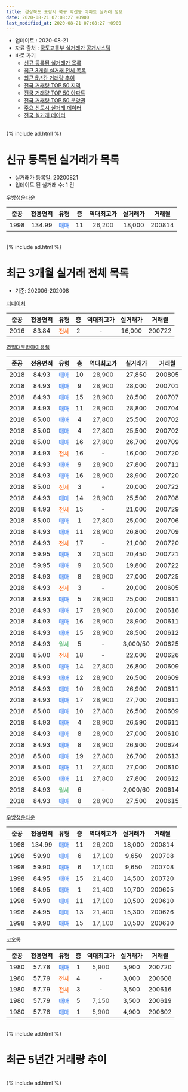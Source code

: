 ```yaml
---
title: 경상북도 포항시 북구 학산동 아파트 실거래 정보
date: 2020-08-21 07:08:27 +0900
last_modified_at: 2020-08-21 07:08:27 +0900
---
```


* 업데이트 : 2020-08-21
* 자료 출처 : [국토교통부 실거래가 공개시스템](http://rt.molit.go.kr)
* 바로 가기
    * [신규 등록된 실거래가 목록](#신규-등록된-실거래가-목록)
    * [최근 3개월 실거래 전체 목록](#최근-3개월-실거래-전체-목록)
    * [최근 5년간 거래량 추이](#최근-5년간-거래량-추이)
    * [전국 거래량 TOP 50 지역](https://inasie.github.io/apt-trade-info/최근-3개월-전국에서-가장-거래가-많이-발생한-지역)
    * [전국 거래량 TOP 50 아파트](https://inasie.github.io/apt-trade-info/최근-3개월-전국에서-가장-거래가-많이-발생한-아파트)
    * [전국 거래량 TOP 50 분양권](https://inasie.github.io/apt-trade-info/최근-3개월-전국에서-가장-거래가-많이-발생한-분양권)
    * [주요 신도시 실거래 데이터](https://inasie.github.io/apt-trade-info/주요-신도시)
    * [전국 실거래 데이터](https://inasie.github.io/apt-trade-info/전국)
<br>
{% include ad.html %}
<br>

# 신규 등록된 실거래가 목록
* 실거래가 등록일: 20200821
* 업데이트 된 실거래 수: 1 건


[우방청운타운](https://search.naver.com/search.naver?query=%EA%B2%BD%EC%83%81%EB%B6%81%EB%8F%84+%ED%8F%AC%ED%95%AD%EC%8B%9C+%EB%B6%81%EA%B5%AC+%ED%95%99%EC%82%B0%EB%8F%99+%EC%9A%B0%EB%B0%A9%EC%B2%AD%EC%9A%B4%ED%83%80%EC%9A%B4)

|준공|전용면적|유형|층|역대최고가|실거래가|거래월|
|:---:|:---:|:---:|:---:|:---:|:---:|:---:|
|1998|134.99|<span style="color:#4285f3">매매</span>|11|<span style="color:#444444">26,200</span>|18,000|200814|


<br>
{% include ad.html %}
<br>

# 최근 3개월 실거래 전체 목록
* 기준: 202006-202008


[더네이처](https://search.naver.com/search.naver?query=%EA%B2%BD%EC%83%81%EB%B6%81%EB%8F%84+%ED%8F%AC%ED%95%AD%EC%8B%9C+%EB%B6%81%EA%B5%AC+%ED%95%99%EC%82%B0%EB%8F%99+%EB%8D%94%EB%84%A4%EC%9D%B4%EC%B2%98)

|준공|전용면적|유형|층|역대최고가|실거래가|거래월|
|:---:|:---:|:---:|:---:|:---:|:---:|:---:|
|2016|83.84|<span style="color:#ff5a00">전세</span>|2|<span style="color:#444444">-</span>|16,000|200722|

[영일대우방아이유쉘](https://search.naver.com/search.naver?query=%EA%B2%BD%EC%83%81%EB%B6%81%EB%8F%84+%ED%8F%AC%ED%95%AD%EC%8B%9C+%EB%B6%81%EA%B5%AC+%ED%95%99%EC%82%B0%EB%8F%99+%EC%98%81%EC%9D%BC%EB%8C%80%EC%9A%B0%EB%B0%A9%EC%95%84%EC%9D%B4%EC%9C%A0%EC%89%98)

|준공|전용면적|유형|층|역대최고가|실거래가|거래월|
|:---:|:---:|:---:|:---:|:---:|:---:|:---:|
|2018|84.93|<span style="color:#4285f3">매매</span>|10|<span style="color:#444444">28,900</span>|27,850|200805|
|2018|84.93|<span style="color:#4285f3">매매</span>|9|<span style="color:#444444">28,900</span>|28,000|200701|
|2018|84.93|<span style="color:#4285f3">매매</span>|15|<span style="color:#444444">28,900</span>|28,500|200707|
|2018|84.93|<span style="color:#4285f3">매매</span>|11|<span style="color:#444444">28,900</span>|28,800|200704|
|2018|85.00|<span style="color:#4285f3">매매</span>|4|<span style="color:#444444">27,800</span>|25,500|200702|
|2018|85.00|<span style="color:#4285f3">매매</span>|4|<span style="color:#444444">27,800</span>|25,500|200702|
|2018|85.00|<span style="color:#4285f3">매매</span>|16|<span style="color:#444444">27,800</span>|26,700|200709|
|2018|84.93|<span style="color:#ff5a00">전세</span>|16|<span style="color:#444444">-</span>|16,000|200720|
|2018|84.93|<span style="color:#4285f3">매매</span>|9|<span style="color:#444444">28,900</span>|27,800|200711|
|2018|84.93|<span style="color:#4285f3">매매</span>|16|<span style="color:#444444">28,900</span>|28,900|200720|
|2018|85.00|<span style="color:#ff5a00">전세</span>|3|<span style="color:#444444">-</span>|20,000|200722|
|2018|84.93|<span style="color:#4285f3">매매</span>|14|<span style="color:#444444">28,900</span>|25,500|200708|
|2018|84.93|<span style="color:#ff5a00">전세</span>|15|<span style="color:#444444">-</span>|21,000|200729|
|2018|85.00|<span style="color:#4285f3">매매</span>|1|<span style="color:#444444">27,800</span>|25,000|200706|
|2018|84.93|<span style="color:#4285f3">매매</span>|11|<span style="color:#444444">28,900</span>|26,800|200709|
|2018|84.93|<span style="color:#ff5a00">전세</span>|17|<span style="color:#444444">-</span>|21,000|200720|
|2018|59.95|<span style="color:#4285f3">매매</span>|3|<span style="color:#444444">20,500</span>|20,450|200721|
|2018|59.95|<span style="color:#4285f3">매매</span>|9|<span style="color:#444444">20,500</span>|19,800|200722|
|2018|84.93|<span style="color:#4285f3">매매</span>|8|<span style="color:#444444">28,900</span>|27,000|200725|
|2018|84.93|<span style="color:#ff5a00">전세</span>|3|<span style="color:#444444">-</span>|20,000|200605|
|2018|84.93|<span style="color:#4285f3">매매</span>|5|<span style="color:#444444">28,900</span>|25,000|200611|
|2018|84.93|<span style="color:#4285f3">매매</span>|17|<span style="color:#444444">28,900</span>|28,000|200616|
|2018|84.93|<span style="color:#4285f3">매매</span>|16|<span style="color:#444444">28,900</span>|28,900|200611|
|2018|84.93|<span style="color:#4285f3">매매</span>|15|<span style="color:#444444">28,900</span>|28,500|200612|
|2018|84.93|<span style="color:#34a853">월세</span>|5|<span style="color:#444444">-</span>|3,000/50|200625|
|2018|85.00|<span style="color:#ff5a00">전세</span>|18|<span style="color:#444444">-</span>|22,000|200626|
|2018|85.00|<span style="color:#4285f3">매매</span>|14|<span style="color:#444444">27,800</span>|26,800|200609|
|2018|84.93|<span style="color:#4285f3">매매</span>|12|<span style="color:#444444">28,900</span>|26,500|200609|
|2018|84.93|<span style="color:#4285f3">매매</span>|10|<span style="color:#444444">28,900</span>|26,900|200611|
|2018|84.93|<span style="color:#4285f3">매매</span>|17|<span style="color:#444444">28,900</span>|27,700|200611|
|2018|85.00|<span style="color:#4285f3">매매</span>|10|<span style="color:#444444">27,800</span>|26,500|200609|
|2018|84.93|<span style="color:#4285f3">매매</span>|4|<span style="color:#444444">28,900</span>|26,590|200611|
|2018|84.93|<span style="color:#4285f3">매매</span>|8|<span style="color:#444444">28,900</span>|27,000|200610|
|2018|84.93|<span style="color:#4285f3">매매</span>|8|<span style="color:#444444">28,900</span>|26,900|200624|
|2018|85.00|<span style="color:#4285f3">매매</span>|19|<span style="color:#444444">27,800</span>|26,700|200613|
|2018|85.00|<span style="color:#4285f3">매매</span>|11|<span style="color:#444444">27,800</span>|27,000|200610|
|2018|85.00|<span style="color:#4285f3">매매</span>|11|<span style="color:#444444">27,800</span>|27,800|200612|
|2018|84.93|<span style="color:#34a853">월세</span>|6|<span style="color:#444444">-</span>|2,000/60|200614|
|2018|84.93|<span style="color:#4285f3">매매</span>|8|<span style="color:#444444">28,900</span>|27,500|200615|

[우방청운타운](https://search.naver.com/search.naver?query=%EA%B2%BD%EC%83%81%EB%B6%81%EB%8F%84+%ED%8F%AC%ED%95%AD%EC%8B%9C+%EB%B6%81%EA%B5%AC+%ED%95%99%EC%82%B0%EB%8F%99+%EC%9A%B0%EB%B0%A9%EC%B2%AD%EC%9A%B4%ED%83%80%EC%9A%B4)

|준공|전용면적|유형|층|역대최고가|실거래가|거래월|
|:---:|:---:|:---:|:---:|:---:|:---:|:---:|
|1998|134.99|<span style="color:#4285f3">매매</span>|11|<span style="color:#444444">26,200</span>|18,000|200814|
|1998|59.90|<span style="color:#4285f3">매매</span>|6|<span style="color:#444444">17,100</span>|9,650|200708|
|1998|59.90|<span style="color:#4285f3">매매</span>|6|<span style="color:#444444">17,100</span>|9,650|200708|
|1998|84.95|<span style="color:#4285f3">매매</span>|15|<span style="color:#444444">21,400</span>|14,500|200720|
|1998|84.95|<span style="color:#4285f3">매매</span>|1|<span style="color:#444444">21,400</span>|10,700|200605|
|1998|59.90|<span style="color:#4285f3">매매</span>|11|<span style="color:#444444">17,100</span>|10,500|200610|
|1998|84.95|<span style="color:#4285f3">매매</span>|13|<span style="color:#444444">21,400</span>|15,300|200626|
|1998|59.90|<span style="color:#4285f3">매매</span>|15|<span style="color:#444444">17,100</span>|10,500|200630|


<script async src="//pagead2.googlesyndication.com/pagead/js/adsbygoogle.js"></script>
<!-- 기본 -->
<ins class="adsbygoogle"
     style="display:block"
     data-ad-client="ca-pub-2446590836940007"
     data-ad-slot="1659523306"
     data-ad-format="auto"
     data-full-width-responsive="true"></ins>
<script>
(adsbygoogle = window.adsbygoogle || []).push({});
</script>


[코오롱](https://search.naver.com/search.naver?query=%EA%B2%BD%EC%83%81%EB%B6%81%EB%8F%84+%ED%8F%AC%ED%95%AD%EC%8B%9C+%EB%B6%81%EA%B5%AC+%ED%95%99%EC%82%B0%EB%8F%99+%EC%BD%94%EC%98%A4%EB%A1%B1)

|준공|전용면적|유형|층|역대최고가|실거래가|거래월|
|:---:|:---:|:---:|:---:|:---:|:---:|:---:|
|1980|57.78|<span style="color:#4285f3">매매</span>|1|<span style="color:#444444">5,900</span>|5,900|200720|
|1980|57.79|<span style="color:#ff5a00">전세</span>|4|<span style="color:#444444">-</span>|3,000|200608|
|1980|57.79|<span style="color:#ff5a00">전세</span>|3|<span style="color:#444444">-</span>|3,500|200616|
|1980|57.79|<span style="color:#4285f3">매매</span>|5|<span style="color:#444444">7,150</span>|3,500|200619|
|1980|57.78|<span style="color:#4285f3">매매</span>|1|<span style="color:#444444">5,900</span>|4,900|200602|


<br>
{% include ad.html %}
<br>

# 최근 5년간 거래량 추이


<div style="width:100%;">
    <canvas id="deal_progress" height="200"></canvas>
</div>

<script>
new Chart(document.getElementById("deal_progress"), {
    type: 'line',
    data: {
        labels: ['201508','201509','201510','201511','201512','201601','201602','201603','201604','201605','201606','201607','201608','201609','201610','201611','201612','201701','201702','201703','201704','201705','201706','201707','201708','201709','201710','201711','201712','201801','201802','201803','201804','201805','201806','201807','201808','201809','201810','201811','201812','201901','201902','201903','201904','201905','201906','201907','201908','201909','201910','201911','201912','202001','202002','202003','202004','202005','202006','202007','202008'],
        datasets: [{
            label: '매매',
            pointRadius: 1,
            data: [3, 2, 4, 0, 0, 1, 2, 4, 2, 0, 4, 2, 4, 2, 3, 3, 4, 4, 2, 5, 1, 4, 7, 6, 5, 4, 5, 1, 1, 23, 14, 16, 9, 7, 8, 7, 3, 2, 2, 0, 7, 2, 3, 6, 6, 4, 6, 4, 3, 2, 9, 5, 6, 5, 9, 6, 6, 8, 22, 18, 2],
            borderColor: "rgba(255, 201, 14, 1)",
            backgroundColor: "rgba(255, 201, 14, 0.5)",
            fill: false,
            lineTension: 0
        },{
            label: '전월세',
            pointRadius: 1,
            data: [2, 0, 2, 1, 2, 3, 0, 1, 0, 2, 0, 2, 3, 2, 1, 3, 3, 1, 5, 2, 0, 1, 3, 2, 2, 5, 5, 1, 0, 34, 23, 24, 11, 13, 10, 8, 3, 3, 4, 0, 4, 8, 5, 3, 3, 2, 6, 7, 1, 1, 2, 4, 3, 10, 13, 5, 6, 4, 6, 5, 0],
            borderColor: "rgba(0, 141, 185, 1)",
            backgroundColor: "rgba(0, 141, 185, 0.5)",
            fill: false,
            lineTension: 0
        }
        ]
    },
    options: {
        responsive: true,
        title: {
            display: false
        },
        tooltips: {
            mode: 'index',
            intersect: false
        },
        hover: {
            mode: 'nearest',
            intersect: true
        },
        scales: {
            xAxes: [{
                display: true,
                scaleLabel: {
                    display: true,
                    labelString: '년/월'
                }
            }],
            yAxes: [{
                display: true,
                ticks: {
                    suggestedMin: 0,
                },
                scaleLabel: {
                    display: true,
                    labelString: '실거래 수'
                }
            }]
        }
    }
});

</script>


<br>
{% include ad.html %}
<br>


